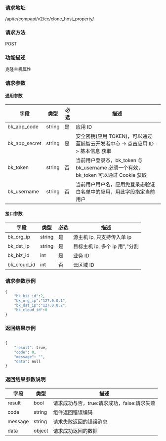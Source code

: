 
### 请求地址

/api/c/compapi/v2/cc/clone_host_property/



### 请求方法

POST


### 功能描述

克隆主机属性

### 请求参数


#### 通用参数

| 字段 | 类型 | 必选 |  描述 |
|-----------|------------|--------|------------|
| bk_app_code  |  string    | 是 | 应用 ID     |
| bk_app_secret|  string    | 是 | 安全密钥(应用 TOKEN)，可以通过 蓝鲸智云开发者中心 -&gt; 点击应用 ID -&gt; 基本信息 获取 |
| bk_token     |  string    | 否 | 当前用户登录态，bk_token 与 bk_username 必须一个有效，bk_token 可以通过 Cookie 获取 |
| bk_username  |  string    | 否 | 当前用户用户名，应用免登录态验证白名单中的应用，用此字段指定当前用户 |

#### 接口参数

| 字段        |  类型   | 必选   |  描述                       |
|-------------|---------|--------|-----------------------------|
| bk_org_ip   | string  | 是     | 源主机 ip, 只支持传入单 ip    |
| bk_dst_ip   | string  | 是     | 目标主机 ip, 多个 ip 用","分割 |
| bk_biz_id   | int     | 是     | 业务 ID                      |
| bk_cloud_id | int     | 否     | 云区域 ID                    |

### 请求参数示例

```python
{
    "bk_biz_id":2,
    "bk_org_ip":"127.0.0.1",
    "bk_dst_ip":"127.0.0.2",
    "bk_cloud_id":0
}
```


### 返回结果示例

```python

{
    "result": true,
    "code": 0,
    "message": "",
    "data": null
}
```

### 返回结果参数说明

| 字段      | 类型      | 描述      |
|-----------|-----------|-----------|
| result    | bool      | 请求成功与否，true:请求成功，false:请求失败 |
| code      | string    | 组件返回错误编码 |
| message   | string    | 请求失败返回的错误消息 |
| data      | object    | 请求成功返回的数据 |
